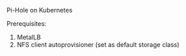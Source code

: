 Pi-Hole on Kubernetes

Prerequisites:
1. MetalLB 
2. NFS client autoprovisioner (set as default storage class)

 
